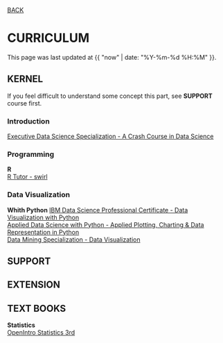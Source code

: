 [BACK](../)

# CURRICULUM
This page was last updated at {{ "now" | date: "%Y-%m-%d %H:%M" }}.
<br>

## KERNEL
If you feel difficult to understand some concept this part, see **SUPPORT** course first.

### Introduction
[Executive Data Science Specialization - A Crash Course in Data Science](https://www.coursera.org/learn/data-science-course/home/welcome)

### Programming
**R**  
[R Tutor - swirl](https://www.coursera.org/learn/r-programming/supplement/rAri5/practical-r-exercises-in-swirl-part-1)  

### Data Visualization

**Whith Python**
[IBM Data Science Professional Certificate - Data Visualization with Python](https://www.coursera.org/learn/python-for-data-visualization/home/week/1)  
[Applied Data Science with Python - Applied Plotting, Charting & Data Representation in Python](https://www.coursera.org/learn/python-plotting/home/week/1)  
[Data Mining Specialization - Data Visualization](https://www.coursera.org/learn/datavisualization/home/week/1)  


## SUPPORT 


## EXTENSION


## TEXT BOOKS
**Statistics**  
[OpenIntro Statistics 3rd](https://www.openintro.org/stat/textbook.php?stat_book=os)  